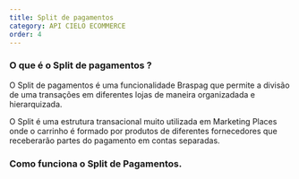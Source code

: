 ```yaml
---
title: Split de pagamentos
category: API CIELO ECOMMERCE
order: 4
---
```

### O que é o Split de pagamentos ?

O Split de pagamentos é uma funcionalidade Braspag que permite a divisão de uma transações em diferentes lojas de maneira organizadada e hierarquizada.

O Split é uma estrutura transacional muito utilizada em Marketing Places onde o carrinho é formado por produtos de diferentes fornecedores que receberarão partes do pagamento em contas separadas.


### Como funciona o Split de Pagamentos.



